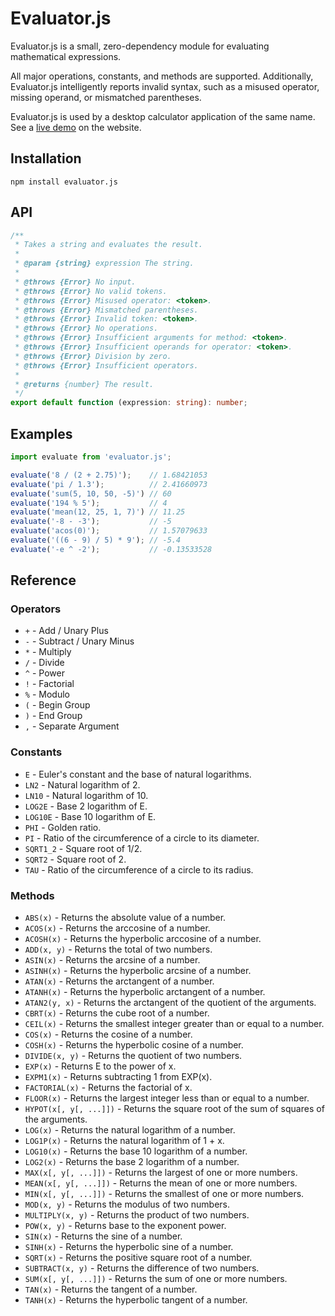 # Evaluator.js

Evaluator.js is a small, zero-dependency module for evaluating mathematical expressions.

All major operations, constants, and methods are supported. Additionally, Evaluator.js intelligently reports invalid syntax, such as a misused operator, missing operand, or mismatched parentheses.

Evaluator.js is used by a desktop calculator application of the same name. See a [live demo](https://evaluator.link) on the website.

## Installation

```
npm install evaluator.js
```

## API

``` ts
/**
 * Takes a string and evaluates the result.
 *
 * @param {string} expression The string.
 *
 * @throws {Error} No input.
 * @throws {Error} No valid tokens.
 * @throws {Error} Misused operator: <token>.
 * @throws {Error} Mismatched parentheses.
 * @throws {Error} Invalid token: <token>.
 * @throws {Error} No operations.
 * @throws {Error} Insufficient arguments for method: <token>.
 * @throws {Error} Insufficient operands for operator: <token>.
 * @throws {Error} Division by zero.
 * @throws {Error} Insufficient operators.
 *
 * @returns {number} The result.
 */
export default function (expression: string): number;
```

## Examples

```js
import evaluate from 'evaluator.js';

evaluate('8 / (2 + 2.75)');    // 1.68421053
evaluate('pi / 1.3');          // 2.41660973
evaluate('sum(5, 10, 50, -5)') // 60
evaluate('194 % 5');           // 4
evaluate('mean(12, 25, 1, 7)') // 11.25
evaluate('-8 - -3');           // -5
evaluate('acos(0)');           // 1.57079633
evaluate('((6 - 9) / 5) * 9'); // -5.4
evaluate('-e ^ -2');           // -0.13533528
```

## Reference

### Operators

- `+` - Add / Unary Plus
- `-` - Subtract / Unary Minus
- `*` - Multiply
- `/` - Divide
- `^` - Power
- `!` - Factorial
- `%` - Modulo
- `(` - Begin Group
- `)` - End Group
- `,` - Separate Argument

### Constants

- `E` - Euler's constant and the base of natural logarithms.
- `LN2` - Natural logarithm of 2.
- `LN10` - Natural logarithm of 10.
- `LOG2E` - Base 2 logarithm of E.
- `LOG10E` - Base 10 logarithm of E.
- `PHI` - Golden ratio.
- `PI` - Ratio of the circumference of a circle to its diameter.
- `SQRT1_2` - Square root of 1/2.
- `SQRT2` - Square root of 2.
- `TAU` - Ratio of the circumference of a circle to its radius.

### Methods

- `ABS(x)` - Returns the absolute value of a number.
- `ACOS(x)` - Returns the arccosine of a number.
- `ACOSH(x)` - Returns the hyperbolic arccosine of a number.
- `ADD(x, y)` - Returns the total of two numbers.
- `ASIN(x)` - Returns the arcsine of a number.
- `ASINH(x)` - Returns the hyperbolic arcsine of a number.
- `ATAN(x)` - Returns the arctangent of a number.
- `ATANH(x)` - Returns the hyperbolic arctangent of a number.
- `ATAN2(y, x)` - Returns the arctangent of the quotient of the arguments.
- `CBRT(x)` - Returns the cube root of a number.
- `CEIL(x)` - Returns the smallest integer greater than or equal to a number.
- `COS(x)` - Returns the cosine of a number.
- `COSH(x)` - Returns the hyperbolic cosine of a number.
- `DIVIDE(x, y)` - Returns the quotient of two numbers.
- `EXP(x)` - Returns E to the power of x.
- `EXPM1(x)` - Returns subtracting 1 from EXP(x).
- `FACTORIAL(x)` - Returns the factorial of x.
- `FLOOR(x)` - Returns the largest integer less than or equal to a number.
- `HYPOT(x[, y[, ...]])` - Returns the square root of the sum of squares of the arguments.
- `LOG(x)` - Returns the natural logarithm of a number.
- `LOG1P(x)` - Returns the natural logarithm of 1 + x.
- `LOG10(x)` - Returns the base 10 logarithm of a number.
- `LOG2(x)` - Returns the base 2 logarithm of a number.
- `MAX(x[, y[, ...]])` - Returns the largest of one or more numbers.
- `MEAN(x[, y[, ...]])` - Returns the mean of one or more numbers.
- `MIN(x[, y[, ...]])` - Returns the smallest of one or more numbers.
- `MOD(x, y)` - Returns the modulus of two numbers.
- `MULTIPLY(x, y)` - Returns the product of two numbers.
- `POW(x, y)` - Returns base to the exponent power.
- `SIN(x)` - Returns the sine of a number.
- `SINH(x)` - Returns the hyperbolic sine of a number.
- `SQRT(x)` - Returns the positive square root of a number.
- `SUBTRACT(x, y)` - Returns the difference of two numbers.
- `SUM(x[, y[, ...]])` - Returns the sum of one or more numbers.
- `TAN(x)` - Returns the tangent of a number.
- `TANH(x)` - Returns the hyperbolic tangent of a number.
